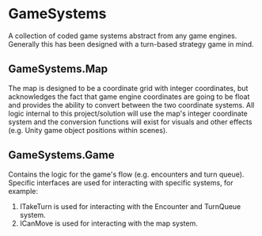 # GameSystems
A collection of coded game systems abstract from any game engines. Generally this has been designed with a turn-based strategy game in mind.

## GameSystems.Map

The map is designed to be a coordinate grid with integer coordinates, but acknowledges the fact that game engine coordinates are going to be float and provides the ability to convert between the two coordinate systems.
All logic internal to this project/solution will use the map's integer coordinate system and the conversion functions will exist for visuals and other effects (e.g. Unity game object positions within scenes).

## GameSystems.Game 

Contains the logic for the game's flow (e.g. encounters and turn queue).
Specific interfaces are used for interacting with specific systems, for example:
1. ITakeTurn is used for interacting with the Encounter and TurnQueue system.
2. ICanMove is used for interacting with the map system.
